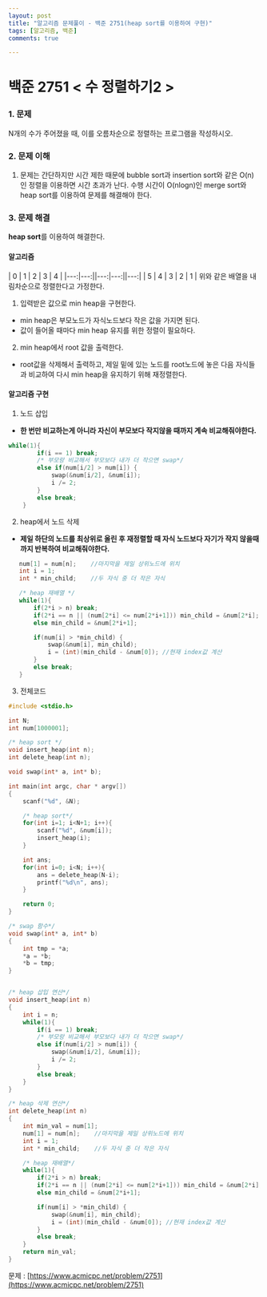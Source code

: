 ```yaml
---
layout: post
title: "알고리즘 문제풀이 - 백준 2751(heap sort를 이용하여 구현)"
tags: [알고리즘, 백준]
comments: true

---
```


# **백준 2751 < 수 정렬하기2 >**

### 1. 문제
N개의 수가 주어졌을 때, 이를 오름차순으로 정렬하는 프로그램을 작성하시오.

### 2. 문제 이해
1. 문제는 간단하지만 시간 제한 때문에 bubble sort과 insertion sort와 같은 O(n)인 정렬을 이용하면 시간 초과가 난다. 수행 시간이 O(nlogn)인 merge sort와 heap sort를 이용하여 문제를 해결해야 한다.

### 3. 문제 해결
**heap sort**를 이용하여 해결한다.
#### **알고리즘**
| 0 | 1 | 2 | 3 | 4 |
|---:|---:||---:|---:||---:|
| 5 | 4 | 3 | 2 | 1 |
위와 같은 배열을 내림차순으로 정렬한다고 가정한다.  

1. 입력받은 값으로 min heap을 구현한다.
  - min heap은 부모노드가 자식노드보다 작은 값을 가지면 된다.
  - 값이 들어올 때마다 min heap 유지를 위한 정렬이 필요하다.
2. min heap에서 root 값을 출력한다.
  - root값을 삭제해서 출력하고, 제일 밑에 있는 노드를 root노드에 놓은 다음 자식들과 비교하여 다시 min heap을 유지하기 위해 재정렬한다.

#### **알고리즘 구현**

1. 노드 삽입  
  - **한 번만 비교하는게 아니라 자신이 부모보다 작지않을 때까지 계속 비교해줘야한다.**

```c
while(1){
        if(i == 1) break;
        /* 부모랑 비교해서 부모보다 내가 더 작으면 swap*/
        else if(num[i/2] > num[i]) {
            swap(&num[i/2], &num[i]);
            i /= 2;
        }
        else break;
    }
```

2. heap에서 노드 삭제
  - **제일 하단의 노드를 최상위로 올린 후 재정렬할 때 자식 노드보다 자기가 작지 않을때까지 반복하여 비교해줘야한다.**

```c
   num[1] = num[n];    //마지막을 제일 상위노드에 위치
   int i = 1;
   int * min_child;    //두 자식 중 더 작은 자식

   /* heap 재배열 */
   while(1){
       if(2*i > n) break;
       if(2*i == n || (num[2*i] <= num[2*i+1])) min_child = &num[2*i];
       else min_child = &num[2*i+1];

       if(num[i] > *min_child) {
           swap(&num[i], min_child);
           i = (int)(min_child - &num[0]); //현재 index값 계산
       }
       else break;
   }
```

3. 전체코드

```c
#include <stdio.h>

int N;
int num[1000001];

/* heap sort */
void insert_heap(int n);
int delete_heap(int n);

void swap(int* a, int* b);

int main(int argc, char * argv[])
{
    scanf("%d", &N);

    /* heap sort*/
    for(int i=1; i<N+1; i++){
        scanf("%d", &num[i]);
        insert_heap(i);
    }

    int ans;
    for(int i=0; i<N; i++){
        ans = delete_heap(N-i);
        printf("%d\n", ans);
    }

    return 0;
}

/* swap 함수*/
void swap(int* a, int* b)
{
    int tmp = *a;
    *a = *b;
    *b = tmp;
}


/* heap 삽입 연산*/
void insert_heap(int n)
{
    int i = n;
    while(1){
        if(i == 1) break;
        /* 부모랑 비교해서 부모보다 내가 더 작으면 swap*/
        else if(num[i/2] > num[i]) {
            swap(&num[i/2], &num[i]);
            i /= 2;
        }
        else break;
    }
}

/* heap 삭제 연산*/
int delete_heap(int n)
{
    int min_val = num[1];
    num[1] = num[n];    //마지막을 제일 상위노드에 위치
    int i = 1;
    int * min_child;    //두 자식 중 더 작은 자식

    /* heap 재배열*/
    while(1){
        if(2*i > n) break;
        if(2*i == n || (num[2*i] <= num[2*i+1])) min_child = &num[2*i];
        else min_child = &num[2*i+1];

        if(num[i] > *min_child) {
            swap(&num[i], min_child);
            i = (int)(min_child - &num[0]); //현재 index값 계산
        }
        else break;
    }
    return min_val;
}

```

문제 : [https://www.acmicpc.net/problem/2751](https://www.acmicpc.net/problem/2751)
